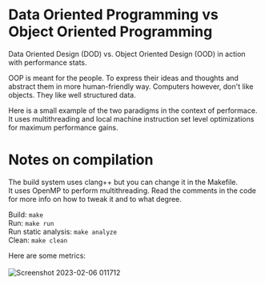 # Data Oriented Programming vs Object Oriented Programming
Data Oriented Design (DOD) vs. Object Oriented Design (OOD) in action with performance stats.

OOP is meant for the people. To express their ideas and thoughts and abstract them in more human-friendly way.
Computers however, don't like objects. They like well structured data.

Here is a small example of the two paradigms in the context of performace.
It uses multithreading and local machine instruction set level optimizations for maximum performance gains.

# Notes on compilation
The build system uses clang++ but you can change it in the Makefile.<br/>
It uses OpenMP to perform multithreading. Read the comments in the code for more info on how to tweak it and to what degree.

Build: ```make```<br/>
Run: ```make run```<br/>
Run static analysis: ```make analyze```<br/>
Clean: ```make clean```<br/>


Here are some metrics:<br/><br/>
![Screenshot 2023-02-06 011712](https://user-images.githubusercontent.com/7083803/216851597-7f8f92d4-eee6-49d3-8027-cb0ae8504ff7.png)

